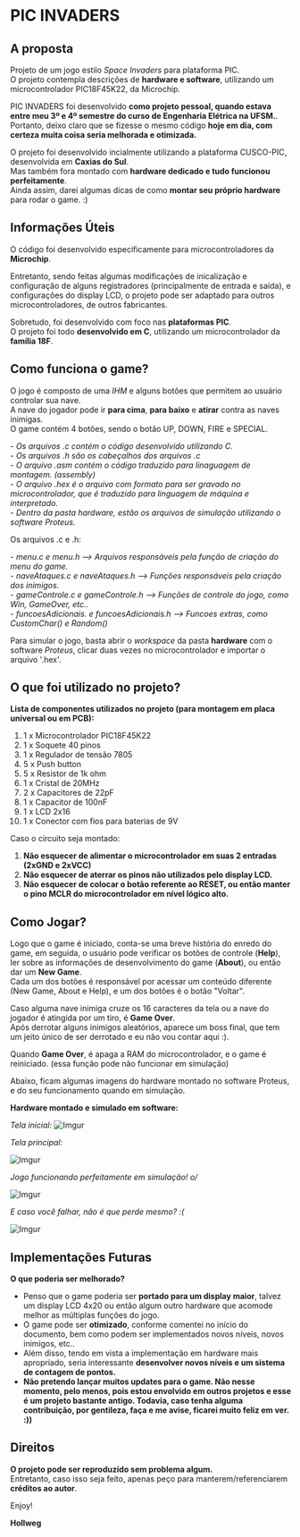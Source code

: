 
# PIC INVADERS

## A proposta

Projeto de um jogo estilo _Space Invaders_ para plataforma PIC. </br>
O projeto contempla descrições de **hardware e software**, utilizando um microcontrolador PIC18F45K22, da Microchip. 

PIC INVADERS foi desenvolvido **como projeto pessoal, quando estava entre meu 3º e 4º semestre do curso de Engenharia Elétrica na UFSM.**. Portanto, deixo claro que se fizesse o mesmo código **hoje em dia, com certeza muita coisa seria melhorada e otimizada.** 

O projeto foi desenvolvido incialmente utilizando a plataforma CUSCO-PIC, desenvolvida em **Caxias do Sul**. </br>
Mas também fora montado com **hardware dedicado e tudo funcionou perfeitamente**. </br>
Ainda assim, darei algumas dicas de como **montar seu próprio hardware** para rodar o game. :)

## Informações Úteis

O código foi desenvolvido especificamente para microcontroladores da **Microchip**. 

Entretanto, sendo feitas algumas modificações de inicalização e configuração de alguns registradores (principalmente de entrada e saída), e configurações do display LCD, o projeto pode ser adaptado para outros microcontroladores, de outros fabricantes. 

Sobretudo, foi desenvolvido com foco nas **plataformas PIC**. </br>
O projeto foi todo **desenvolvido em C**, utilizando um microcontrolador da **família 18F**. </br>

## Como funciona o game?

O jogo é composto de uma _IHM_ e alguns botões que permitem ao usuário controlar sua nave. </br>
A nave do jogador pode ir **para cima**, **para baixo** e **atirar** contra as naves inimigas. </br>
O game contém 4 botões, sendo o botão UP, DOWN, FIRE e SPECIAL. </br> 

*- Os arquivos .c contém o código desenvolvido utilizando C.* </br>
*- Os arquivos .h são os cabeçalhos dos arquivos .c* </br>
*- O arquivo .asm contém o código traduzido para linaguagem de montagem. (assembly)* </br>
*- O arquivo .hex é o arquivo com formato para ser gravado no microcontrolador, que é traduzido para linguagem de máquina e interpretado.* </br>
*- Dentro da pasta hardware, estão os arquivos de simulação utilizando o software Proteus.* </br>

Os arquivos .c e .h:

*- menu.c e menu.h --> Arquivos responsáveis pela função de criação do menu do game.* </br>
*- naveAtaques.c e naveAtaques.h --> Funções responsáveis pela criação dos inimigos.* </br>
*- gameControle.c e gameControle.h --> Funções de controle do jogo, como Win, GameOver, etc..* </br>
*- funcoesAdicionais. e funcoesAdicionais.h --> Funcoes extras, como CustomChar() e Random()* </br>

Para simular o jogo, basta abrir o _workspace_ da pasta **hardware** com o software _Proteus_, clicar duas vezes no microcontrolador e importar o arquivo '.hex'.

## O que foi utilizado no projeto?

**Lista de componentes utilizados no projeto (para montagem em placa universal ou em PCB):**

1. 1 x Microcontrolador PIC18F45K22 <br>
2. 1 x Soquete 40 pinos </br>
3. 1 x Regulador de tensão 7805 </br>
4. 5 x Push button </br>
5. 5 x Resistor de 1k ohm </br>
6. 1 x Cristal de 20MHz  </br>
7. 2 x Capacitores de 22pF </br>
8. 1 x Capacitor de 100nF </br>
9. 1 x LCD 2x16
10. 1 x Conector com fios para baterias de 9V </br>

Caso o circuito seja montado:

1. **Não esquecer de alimentar o microcontrolador em suas 2 entradas (2xGND e 2xVCC)**
2. **Não esquecer de aterrar os pinos não utilizados pelo display LCD.**
3. **Não esquecer de colocar o botão referente ao RESET, ou então manter o pino MCLR do microcontrolador em nível lógico alto.**

## Como Jogar?

Logo que o game é iniciado, conta-se uma breve história do enredo do game, em seguida, o usuário pode verificar os botões de controle (**Help**), ler sobre as informações de desenvolvimento do game (**About**), ou então dar um **New Game**. </br>
Cada um dos botões é responsável por acessar um conteúdo diferente (New Game, About e Help), e um dos botões é o botão "Voltar".

Caso alguma nave inimiga cruze os 16 caracteres da tela ou a nave do jogador é atingida por um tiro, é **Game Over**. </br>
Após derrotar alguns inimigos aleatórios, aparece um boss final, que tem um jeito único de ser derrotado e eu não vou contar aqui :). </br>

Quando **Game Over**, é apaga a RAM do microcontrolador, e o game é reiniciado. (essa função pode não funcionar em simulação)

Abaixo, ficam algumas imagens do hardware montado no software Proteus, e do seu funcionamento quando em simulação.

**Hardware montado e simulado em software:**

*Tela inicial:*
![Imgur](http://i.imgur.com/GbyrLvf.png) 

*Tela principal:*

![Imgur](http://i.imgur.com/3AJewfv.png) 

*Jogo funcionando perfeitamente em simulação! o/*

![Imgur](http://i.imgur.com/XVyv2A0.png) 

*E caso você falhar, não é que perde mesmo? :(*

![Imgur](http://i.imgur.com/AgxpiH6.png) 

## Implementações Futuras

**O que poderia ser melhorado?** </br>

- Penso que o game poderia ser **portado para um display maior**, talvez um display LCD 4x20 ou então algum outro hardware que acomode melhor as múltiplas funções do jogo. </br>
- O game pode ser **otimizado**, conforme comentei no início do documento, bem como podem ser implementados novos níveis, novos inimigos, etc.. </br>
- Além disso, tendo em vista a implementação em hardware mais apropriado, seria interessante **desenvolver novos níveis e um sistema de contagem de pontos.** </br>
- **Não pretendo lançar muitos updates para o game. Não nesse momento, pelo menos, pois estou envolvido em outros projetos e esse é um projeto bastante antigo. Todavia, caso tenha alguma contribuição, por gentileza, faça e me avise, ficarei muito feliz em ver. :))**

## Direitos

**O projeto pode ser reproduzido sem problema algum.** </br>
Entretanto, caso isso seja feito, apenas peço para manterem/referenciarem **créditos ao autor**.


Enjoy!

**Hollweg**

